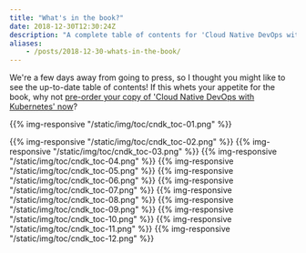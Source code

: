 ```yaml
---
title: "What's in the book?"
date: 2018-12-30T12:30:24Z
description: "A complete table of contents for 'Cloud Native DevOps with Kubernetes', showing everything that the book covers—and it's a lot!"
aliases:
    - /posts/2018-12-30-whats-in-the-book/
---
```


We're a few days away from going to press, so I thought you might like to see
the up-to-date table of contents! If this whets your appetite for the book, why
not [pre-order your copy of 'Cloud Native DevOps with Kubernetes' now](https://amzn.to/2PEPTjc)?

{{% img-responsive "/static/img/toc/cndk_toc-01.png" %}}

<!--more-->

{{% img-responsive "/static/img/toc/cndk_toc-02.png" %}}
{{% img-responsive "/static/img/toc/cndk_toc-03.png" %}}
{{% img-responsive "/static/img/toc/cndk_toc-04.png" %}}
{{% img-responsive "/static/img/toc/cndk_toc-05.png" %}}
{{% img-responsive "/static/img/toc/cndk_toc-06.png" %}}
{{% img-responsive "/static/img/toc/cndk_toc-07.png" %}}
{{% img-responsive "/static/img/toc/cndk_toc-08.png" %}}
{{% img-responsive "/static/img/toc/cndk_toc-09.png" %}}
{{% img-responsive "/static/img/toc/cndk_toc-10.png" %}}
{{% img-responsive "/static/img/toc/cndk_toc-11.png" %}}
{{% img-responsive "/static/img/toc/cndk_toc-12.png" %}}
